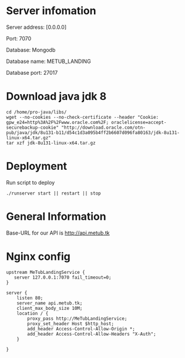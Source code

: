 # Server infomation

Server address: [0.0.0.0]

Port: 7070

Database: Mongodb

Database name: METUB_LANDING

Database port: 27017

# Download java jdk 8
```ssh
cd /home/pro-java/libs/
wget --no-cookies --no-check-certificate --header "Cookie: gpw_e24=http%3A%2F%2Fwww.oracle.com%2F; oraclelicense=accept-securebackup-cookie" "http://download.oracle.com/otn-pub/java/jdk/8u131-b11/d54c1d3a095b4ff2b6607d096fa80163/jdk-8u131-linux-x64.tar.gz"
tar xzf jdk-8u131-linux-x64.tar.gz
```

# Deployment
Run script to deploy 
```ssh
./runserver start || restart || stop
```

# General Information
Base-URL for our API is http://api.metub.tk

# Nginx config
```nginx
upstream MeTubLandingService {
   server 127.0.0.1:7070 fail_timeout=0;
}

server {
	listen 80;
	server_name api.metub.tk;
	client_max_body_size 10M;
	location / {	
		proxy_pass http://MeTubLandingService;
		proxy_set_header Host $http_host;
		add_header Access-Control-Allow-Origin *;
		add_header Access-Control-Allow-Headers "X-Auth";
	}	
		
}
```